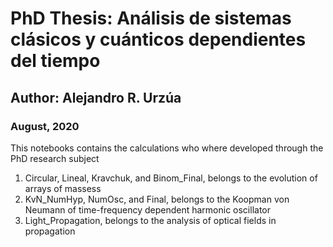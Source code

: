 # PhD Thesis: Análisis de sistemas clásicos y cuánticos dependientes del tiempo
## Author: Alejandro R. Urzúa
### August, 2020

This notebooks contains the calculations who where developed through the PhD research subject

1. Circular, Lineal, Kravchuk, and Binom_Final, belongs to the evolution of arrays of massess
2. KvN_NumHyp, NumOsc, and Final, belongs to the Koopman von Neumann of time-frequency dependent harmonic oscillator
3. Light_Propagation, belongs to the analysis of optical fields in propagation